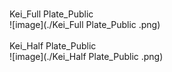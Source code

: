 <br/>Kei_Full Plate_Public <br/>![image](./Kei_Full Plate_Public .png)<br/>
<br/>Kei_Half Plate_Public <br/>![image](./Kei_Half Plate_Public .png)<br/>
